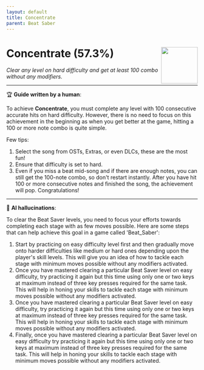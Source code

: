 ```yaml
---
layout: default
title: Concentrate
parent: Beat Saber
---
```


# Concentrate (57.3%) <img align="right" src="https://cdn.cloudflare.steamstatic.com/steamcommunity/public/images/apps/620980/e3507956238120eb713300d3dc2e225744779b36.jpg" width="96" height="96">

_Clear any level on hard difficulty and get at least 100 combo without any modifiers._

---

:trophy: **Guide written by a human**:

To achieve **Concentrate**, you must complete any level with 100 consecutive accurate hits on hard difficulty. However, there is no need to focus on this achievement in the beginning as when you get better at the game, hitting a 100 or more note combo is quite simple.

Few tips:
1. Select the song from OSTs, Extras, or even DLCs, these are the most fun!
2. Ensure that difficulty is set to hard.
3. Even if you miss a beat mid-song and if there are enough notes, you can still get the 100-note combo, so don't restart instantly.
After you have hit 100 or more consecutive notes and finished the song, the achievement will pop. Congratulations!

---

:robot: **AI hallucinations**:

To clear the Beat Saver levels, you need to focus your efforts towards completing each stage with as few moves possible. Here are some steps that can help achieve this goal in a game called 'Beat_Saber':

1) Start by practicing on easy difficulty level first and then gradually move onto harder difficulties like medium or hard ones depending upon the player's skill levels. This will give you an idea of how to tackle each stage with minimum moves possible without any modifiers activated. 
2) Once you have mastered clearing a particular Beat Saver level on easy difficulty, try practicing it again but this time using only one or two keys at maximum instead of three key presses required for the same task. This will help in honing your skills to tackle each stage with minimum moves possible without any modifiers activated. 
3) Once you have mastered clearing a particular Beat Saver level on easy difficulty, try practicing it again but this time using only one or two keys at maximum instead of three key presses required for the same task. This will help in honing your skills to tackle each stage with minimum moves possible without any modifiers activated. 
4) Finally, once you have mastered clearing a particular Beat Saver level on easy difficulty try practicing it again but this time using only one or two keys at maximum instead of three key presses required for the same task. This will help in honing your skills to tackle each stage with minimum moves possible without any modifiers activated.
